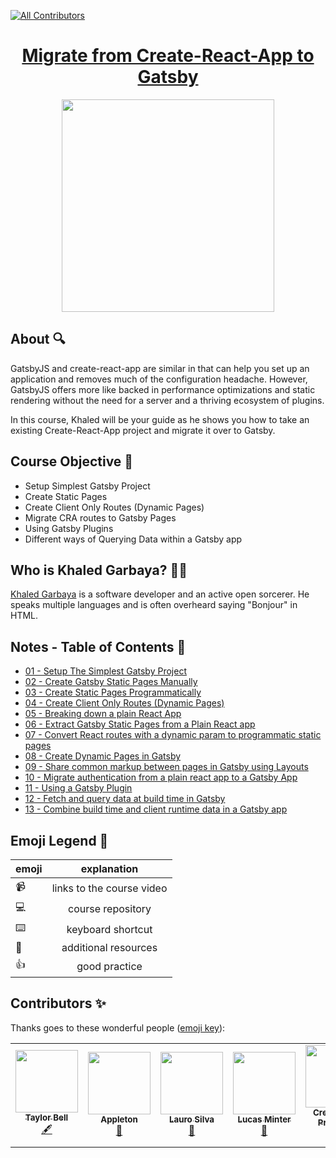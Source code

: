 <!-- ALL-CONTRIBUTORS-BADGE:START - Do not remove or modify this section -->

[![All Contributors](https://img.shields.io/badge/all_contributors-3-orange.svg?style=flat-square)](#contributors-)

<!-- ALL-CONTRIBUTORS-BADGE:END -->

<h1 align="center"><a href="https://egghead.io/courses/migrate-from-create-react-app-to-gatsby">Migrate from Create-React-App to Gatsby</a></h1>

<p align="center"><img src="https://d2eip9sf3oo6c2.cloudfront.net/series/square_covers/000/000/451/full/preview-full-EGH_cra-to-gatsby_424_2x.png" width="340"></p>

## About 🔍

GatsbyJS and create-react-app are similar in that can help you set up an application and removes much of the configuration headache. However, GatsbyJS offers more like backed in performance optimizations and static rendering without the need for a server and a thriving ecosystem of plugins.

In this course, Khaled will be your guide as he shows you how to take an existing Create-React-App project and migrate it over to Gatsby.

## Course Objective 💪

- Setup Simplest Gatsby Project
- Create Static Pages
- Create Client Only Routes (Dynamic Pages)
- Migrate CRA routes to Gatsby Pages
- Using Gatsby Plugins
- Different ways of Querying Data within a Gatsby app

## Who is Khaled Garbaya? 👨‍💻

[Khaled Garbaya](https://egghead.io/instructors/khaled-garbaya) is a software developer and an active open sorcerer. He speaks multiple languages and is often overheard saying "Bonjour" in HTML.

## Notes - Table of Contents 📜

- [01 - Setup The Simplest Gatsby Project](notes/01-gatsby-setup-the-simplest-gatsby-project.md)
- [02 - Create Gatsby Static Pages Manually](notes/02-gatsby-create-gatsby-static-pages-manually.md)
- [03 - Create Static Pages Programmatically](notes/03-gatsby-create-static-pages-programmatically.md)
- [04 - Create Client Only Routes (Dynamic Pages)](notes/04-gatsby-create-client-only-routes-dynamic-pages.md)
- [05 - Breaking down a plain React App](notes/05-gatsby-breaking-down-a-plain-react-app.md)
- [06 - Extract Gatsby Static Pages from a Plain React app](notes/06-gatsby-extract-gatsby-static-pages-from-a-plain-react-app.md)
- [07 - Convert React routes with a dynamic param to programmatic static pages](notes/07-gatsby-convert-react-routes-with-a-dynamic-param-to-programmatic-static-pages.md)
- [08 - Create Dynamic Pages in Gatsby](notes/08-gatsby-create-dynamic-pages-in-gatsby.md)
- [09 - Share common markup between pages in Gatsby using Layouts](notes/09-gatsby-share-common-markup-between-pages-in-gatsby-using-layouts.md)
- [10 - Migrate authentication from a plain react app to a Gatsby App](notes/10-gatsby-migrate-authentication-from-a-plain-react-app-to-a-gatsby-app.md)
- [11 - Using a Gatsby Plugin](notes/11-gatsby-using-a-gatsby-plugin-bcf8a626.md)
- [12 - Fetch and query data at build time in Gatsby](notes/12-gatsby-fetch-and-query-data-at-build-time-in-gatsby.md)
- [13 - Combine build time and client runtime data in a Gatsby app](notes/13-egghead-combine-build-time-and-client-runtime-data-in-a-gatsby-app.md)

## Emoji Legend 🧠

| emoji |        explanation        |
| ----- | :-----------------------: |
| 📹    | links to the course video |
| 💻    |     course repository     |
| ⌨️    |     keyboard shortcut     |
| 🤔    |   additional resources    |
| 👍    |       good practice       |

## Contributors ✨

Thanks goes to these wonderful people ([emoji key](https://allcontributors.org/docs/en/emoji-key)):

<!-- ALL-CONTRIBUTORS-LIST:START - Do not remove or modify this section -->
<!-- prettier-ignore-start -->
<!-- markdownlint-disable -->
<table>
  <tr>
    <td align="center"><a href="https://github.com/tayiorbeii"><img src="https://avatars2.githubusercontent.com/u/2262858?s=400&u=d02ad0d859aa1c3f879b70061bf7e4a4338ba150&v=4" width="100px;" alt=""/><br /><sub><b>Taylor Bell </b></sub></a><br /><a href="#content-Creeland" title="Content">🖋</a></td>
    <td align="center"><a href="http://maggieappleton.com"><img src="https://avatars0.githubusercontent.com/u/5599295?v=4" width="100px;" alt=""/><br /><sub><b>Appleton</b></sub></a><br /><a href="#design-MaggieAppleton" title="Design">🎨</a></td>
    <td align="center"><a href="https://laurosilva.com"><img src="https://avatars2.githubusercontent.com/u/57044804?v=4" width="100px;" alt=""/><br /><sub><b>Lauro Silva</b></sub></a><br /><a href="https://github.com/eggheadio-projects/build-an-app-with-the-AWS-cloud-development-kit-notes/pulls?q=is%3Apr+reviewed-by%3Alaurosilvacom" title="Reviewed Pull Requests">👀</a></td>
    <td align="center"><a href="https://github.com/lsminter"><img src="https://avatars1.githubusercontent.com/u/26470581?v=4" width="100px;" alt=""/><br /><sub><b>Lucas Minter</b></sub></a><br /><a href="https://github.com/eggheadio-projects/build-an-app-with-the-AWS-cloud-development-kit-notes/pulls?q=is%3Apr+reviewed-by%3Alsminter" title="Reviewed Pull Requests">👀</a></td>
    <td align="center"><a href="https://github.com/Creeland"><img src="https://avatars2.githubusercontent.com/u/518406?v=4" width="100px;" alt=""/><br /><sub><b>Creeland A. Provinsal </b></sub></a><br /><a href="#content-Creeland" title="Content">🖋</a></td>
    <td align="center"><a href="https://zacjones.io"><img src="https://avatars2.githubusercontent.com/u/6188161?v=4" width="100px;" alt=""/><br /><sub><b>Zac Jones</b></sub></a><br /><a href="#content-zacjones93" title="Content">🖋</a></td>
  </tr>
  </tr>
</table>

<!-- markdownlint-enable -->
<!-- prettier-ignore-end -->

<!-- ALL-CONTRIBUTORS-LIST:END -->
